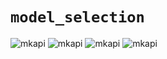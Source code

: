 # `model_selection`

![mkapi](skforecast.model_selection.backtesting_forecaster)
![mkapi](skforecast.model_selection.cv_forecaster)
![mkapi](skforecast.model_selection.grid_search_forecaster)
![mkapi](skforecast.model_selection.time_series_splitter)

